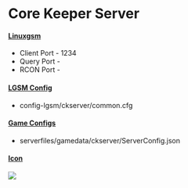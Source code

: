 # Core Keeper Server
#### [Linuxgsm](https://linuxgsm.com/servers/ckserver/)
  * Client Port - 1234
  * Query Port - 
  * RCON Port - 
  
#### [LGSM Config](https://github.com/GameServerManagers/LinuxGSM/tree/master/lgsm/config-default/config-lgsm/ckserver)
  * config-lgsm/ckserver/common.cfg

#### [Game Configs](https://github.com/GameServerManagers/Game-Server-Configs/tree/main/ck)
  * serverfiles/gamedata/ckserver/ServerConfig.json

#### [Icon](../icons/ck-icon.png)
![](../icons/ck-icon.png)